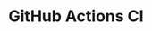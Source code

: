 # GitHub Actions CI















































































































































































































































































































































































































































































































































































































































































































































































































































































































































































































































































































































































































































































































































































































































































































































































































































































































































































































































































































































































































































































































































































































































































































































































































































































































































































































































































































































































































































































































































































































































































































































































































































































































































































































































































































































































































































































